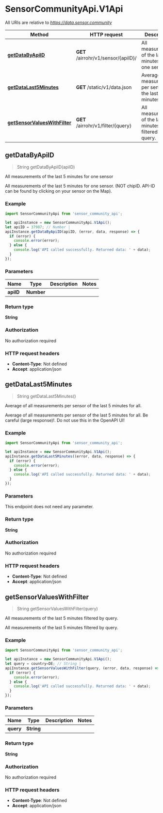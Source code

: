 # SensorCommunityApi.V1Api

All URIs are relative to *https://data.sensor.community*

Method | HTTP request | Description
------------- | ------------- | -------------
[**getDataByApiID**](V1Api.md#getDataByApiID) | **GET** /airrohr/v1/sensor/{apiID}/ | All measurements of the last 5 minutes for one sensor
[**getDataLast5Minutes**](V1Api.md#getDataLast5Minutes) | **GET** /static/v1/data.json | Average of all measurements per sensor of the last 5 minutes for all.
[**getSensorValuesWithFilter**](V1Api.md#getSensorValuesWithFilter) | **GET** /airrohr/v1/filter/{query} | All measurements of the last 5 minutes filtered by query.



## getDataByApiID

> String getDataByApiID(apiID)

All measurements of the last 5 minutes for one sensor

All measurements of the last 5 minutes for one sensor. (NOT chipID. API-ID can be found by clicking on your sensor on the Map).

### Example

```javascript
import SensorCommunityApi from 'sensor_community_api';

let apiInstance = new SensorCommunityApi.V1Api();
let apiID = 37987; // Number | 
apiInstance.getDataByApiID(apiID, (error, data, response) => {
  if (error) {
    console.error(error);
  } else {
    console.log('API called successfully. Returned data: ' + data);
  }
});
```

### Parameters


Name | Type | Description  | Notes
------------- | ------------- | ------------- | -------------
 **apiID** | **Number**|  | 

### Return type

**String**

### Authorization

No authorization required

### HTTP request headers

- **Content-Type**: Not defined
- **Accept**: application/json


## getDataLast5Minutes

> String getDataLast5Minutes()

Average of all measurements per sensor of the last 5 minutes for all.

Average of all measurements per sensor of the last 5 minutes for all. Be careful (large response)!. Do not use this in the OpenAPI UI!

### Example

```javascript
import SensorCommunityApi from 'sensor_community_api';

let apiInstance = new SensorCommunityApi.V1Api();
apiInstance.getDataLast5Minutes((error, data, response) => {
  if (error) {
    console.error(error);
  } else {
    console.log('API called successfully. Returned data: ' + data);
  }
});
```

### Parameters

This endpoint does not need any parameter.

### Return type

**String**

### Authorization

No authorization required

### HTTP request headers

- **Content-Type**: Not defined
- **Accept**: application/json


## getSensorValuesWithFilter

> String getSensorValuesWithFilter(query)

All measurements of the last 5 minutes filtered by query.

All measurements of the last 5 minutes filtered by query.

### Example

```javascript
import SensorCommunityApi from 'sensor_community_api';

let apiInstance = new SensorCommunityApi.V1Api();
let query = country=DE; // String | 
apiInstance.getSensorValuesWithFilter(query, (error, data, response) => {
  if (error) {
    console.error(error);
  } else {
    console.log('API called successfully. Returned data: ' + data);
  }
});
```

### Parameters


Name | Type | Description  | Notes
------------- | ------------- | ------------- | -------------
 **query** | **String**|  | 

### Return type

**String**

### Authorization

No authorization required

### HTTP request headers

- **Content-Type**: Not defined
- **Accept**: application/json

